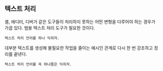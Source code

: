 ## 텍스트 처리

셸, 에디터, 디버거 같은 도구들이 처리하지 못하는 어떤 변형을 다루어야 하는 경우가 가끔 있다. 범용 텍스트 처리 도구가 필요한 것이다.

`텍스트 처리 언어를 하나 익히자.`

대부분 텍스트를 생성해 불필요한 작업을 줄이는 예시인 관계로 다시 한 번 강조하고 정리를 끝낸다.

`텍스트 처리 언어를 꼭 하나쯤은 익히자.`